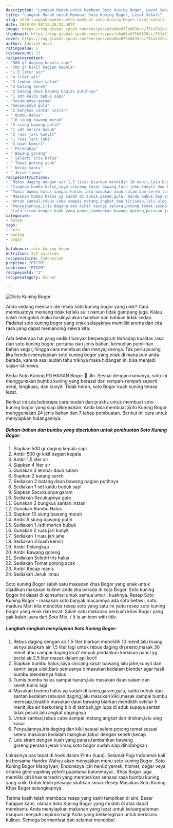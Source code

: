 ```yaml
---
description: "Langkah Mudah untuk Membuat Soto Kuning Bogor, Lezat Sekali"
title: "Langkah Mudah untuk Membuat Soto Kuning Bogor, Lezat Sekali"
slug: 2230-langkah-mudah-untuk-membuat-soto-kuning-bogor-lezat-sekali
date: 2020-05-05T12:26:53.487Z
image: https://img-global.cpcdn.com/recipes/e6a86e875b0639cc/751x532cq70/soto-kuning-bogor-foto-resep-utama.jpg
thumbnail: https://img-global.cpcdn.com/recipes/e6a86e875b0639cc/751x532cq70/soto-kuning-bogor-foto-resep-utama.jpg
cover: https://img-global.cpcdn.com/recipes/e6a86e875b0639cc/751x532cq70/soto-kuning-bogor-foto-resep-utama.jpg
author: Adeline Wise
ratingvalue: 5
reviewcount: 13
recipeingredient:
- "500 gr daging kepala sapi"
- "500 gr kikil bagian kepala"
- "1,5 liter air"
- "4 liter air"
- "3 lembar daun salam"
- "2 batang sereh"
- "2 batang daun bawang bagian putihnya"
- "1 sdt kaldu bubuk sapi"
- "Secukupnya garam"
- "Secukupnya gula"
- "2 bungkus santan instan"
- " Bumbu Halus"
- "10 siung bawang merah"
- "5 siung bawang putih"
- "1 sdt merica bubuk"
- "2 ruas jari kunyit"
- "1 ruas jari jahe"
- "3 buah kemiri"
- " Pelengkap"
- " Bawang goreng"
- " Seledri iris halus"
- " Tomat potong acak"
- " Kecap manis"
- " Jeruk limau"
recipeinstructions:
- "Rebus daging dengan air 1,5 liter biarkan mendidih 10 menit,lalu buang airnya,siapkan air 1,5 liter lagi untuk rebus daging di presto,masak 30 menit atau sampai daging kira2 empuk,pindahkan kedalam panci yg berisi air 2,5 liter masak dalam api kecil"
- "Siapkan bumbu halus,saya cincang kasar bawang,lalu jahe,kunyit dan kemiri saya ulek,baru semuanya dimasukan kedalam blender agar hasil bumbu blendernya halus"
- "Tumis bumbu halus sampai harum,lalu masukan daun salam dan sereh,tumis lagi"
- "Masukan bumbu halus yg sudah di tumis,garam,gula, kaldu bubuk dan santan kedalam rebusan daging,lalu masukan kikil,masak sampai bumbu meresap,terakhir masukan daun bawang biarkan mendidih sekitar 5 menit,jika air berkurang blh di tambah,jgn lupa di aduk supaya santan tidak pecah,lalu angkat dagingnya"
- "Untuk sambal,rebus cabe sampai matang,angkat dan tiriskan,lalu uleg kasar"
- "Penyajiannya,iris daging dan kikil sesuai selera,potong tomat sesuai selera masukan kedalam mangkuk,tabur dengan seledri,kecap"
- "Lalu siram dengan kuah yang panas,tambahkan bawang goreng,perasan jeruk limau,soto bogor sudah siap dihidangkan"
categories:
- Resep
tags:
- soto
- kuning
- bogor

katakunci: soto kuning bogor 
nutrition: 272 calories
recipecuisine: Indonesian
preptime: "PT27M"
cooktime: "PT52M"
recipeyield: "3"
recipecategory: Dinner

---
```



![Soto Kuning Bogor](https://img-global.cpcdn.com/recipes/e6a86e875b0639cc/751x532cq70/soto-kuning-bogor-foto-resep-utama.jpg)

Anda sedang mencari ide resep soto kuning bogor yang unik? Cara membuatnya memang tidak terlalu sulit namun tidak gampang juga. Kalau salah mengolah maka hasilnya akan hambar dan bahkan tidak sedap. Padahal soto kuning bogor yang enak selayaknya memiliki aroma dan cita rasa yang dapat memancing selera kita.

Ada beberapa hal yang sedikit banyak berpengaruh terhadap kualitas rasa dari soto kuning bogor, pertama dari jenis bahan, kemudian pemilihan bahan segar, hingga cara membuat dan menyajikannya. Tak perlu pusing jika hendak menyiapkan soto kuning bogor yang enak di mana pun anda berada, karena asal sudah tahu triknya maka hidangan ini bisa menjadi sajian istimewa.

Kedai Soto Kuning PD HASAN Bogor 📍 Jln. Sesuai dengan namanya, soto ini menggunakan bumbu kuning yang berasal dari rempah-rempah seperti serai, lengkuas, dan kunyit. Tidak heran, soto Bogor kuah kuning terasa lezat.


Berikut ini ada beberapa cara mudah dan praktis untuk membuat soto kuning bogor yang siap dikreasikan. Anda bisa membuat Soto Kuning Bogor menggunakan 24 jenis bahan dan 7 tahap pembuatan. Berikut ini cara untuk menyiapkan hidangannya.

<!--inarticleads1-->

##### Bahan-bahan dan bumbu yang diperlukan untuk pembuatan Soto Kuning Bogor:

1. Siapkan 500 gr daging kepala sapi
1. Ambil 500 gr kikil bagian kepala
1. Ambil 1,5 liter air
1. Siapkan 4 liter air
1. Gunakan 3 lembar daun salam
1. Siapkan 2 batang sereh
1. Sediakan 2 batang daun bawang bagian putihnya
1. Sediakan 1 sdt kaldu bubuk sapi
1. Siapkan Secukupnya garam
1. Sediakan Secukupnya gula
1. Gunakan 2 bungkus santan instan
1. Gunakan  Bumbu Halus
1. Siapkan 10 siung bawang merah
1. Ambil 5 siung bawang putih
1. Sediakan 1 /sdt merica bubuk
1. Gunakan 2 ruas jari kunyit
1. Sediakan 1 ruas jari jahe
1. Sediakan 3 buah kemiri
1. Ambil  Pelengkap
1. Ambil  Bawang goreng
1. Sediakan  Seledri iris halus
1. Sediakan  Tomat potong acak
1. Ambil  Kecap manis
1. Sediakan  Jeruk limau


Soto kuning Bogor salah satu makanan khas Bogor yang enak untuk dijadikan makanan kuliner anda jika berada di kota Bogor. Soto kuning Bogor ini dapat di konsumsi untuk semua umur , kuahnya. Resep Soto Kuning Bogor - masakan soto banyak macamnya ada soto betawi, soto, madura Mari kita mencoba resep soto yang satu ini yaitu resep soto kuning bogor yang enak dan lezat. Salah satu makanan berkuah khas Bogor yang gak kalah juara dari Soto Mie. / It is an icon with title. 

<!--inarticleads2-->

##### Langkah-langkah menyiapkan Soto Kuning Bogor:

1. Rebus daging dengan air 1,5 liter biarkan mendidih 10 menit,lalu buang airnya,siapkan air 1,5 liter lagi untuk rebus daging di presto,masak 30 menit atau sampai daging kira2 empuk,pindahkan kedalam panci yg berisi air 2,5 liter masak dalam api kecil
1. Siapkan bumbu halus,saya cincang kasar bawang,lalu jahe,kunyit dan kemiri saya ulek,baru semuanya dimasukan kedalam blender agar hasil bumbu blendernya halus
1. Tumis bumbu halus sampai harum,lalu masukan daun salam dan sereh,tumis lagi
1. Masukan bumbu halus yg sudah di tumis,garam,gula, kaldu bubuk dan santan kedalam rebusan daging,lalu masukan kikil,masak sampai bumbu meresap,terakhir masukan daun bawang biarkan mendidih sekitar 5 menit,jika air berkurang blh di tambah,jgn lupa di aduk supaya santan tidak pecah,lalu angkat dagingnya
1. Untuk sambal,rebus cabe sampai matang,angkat dan tiriskan,lalu uleg kasar
1. Penyajiannya,iris daging dan kikil sesuai selera,potong tomat sesuai selera masukan kedalam mangkuk,tabur dengan seledri,kecap
1. Lalu siram dengan kuah yang panas,tambahkan bawang goreng,perasan jeruk limau,soto bogor sudah siap dihidangkan


Lokasinya pas tepat di hoek dalam Pintu (lupa). Selamat Pagi Indonesia kali ini bersama Handry Wahyu akan menyajikan menu soto kuning Bogor. Soto Kuning Bogor Mang Iyan, Endonezya için henüz yemek, hizmet, değer veya ortama göre yapılmış yeterli puanlama bulunmuyor.. Khas Bogor juga memiliki ciri khas tersediri yang memberikan sensasi rasa bumbu kuning yang unik. Untuk lebih jelasnya silahkan simak Resep Masakan Soto Kuning Khas Bogor selengkapnya. 

Terima kasih telah membaca resep yang kami tampilkan di sini. Besar harapan kami, olahan Soto Kuning Bogor yang mudah di atas dapat membantu Anda menyiapkan makanan yang lezat untuk keluarga/teman maupun menjadi inspirasi bagi Anda yang berkeinginan untuk berbisnis kuliner. Semoga bermanfaat dan selamat mencoba!

